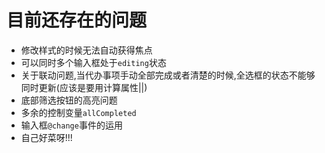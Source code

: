 # 目前还存在的问题

- 修改样式的时候无法自动获得焦点
- 可以同时多个输入框处于`editing`状态
- 关于联动问题,当代办事项手动全部完成或者清楚的时候,全选框的状态不能够同时更新(应该是要用计算属性||)
- 底部筛选按钮的高亮问题
- 多余的控制变量`allCompleted`
- 输入框`@change`事件的运用
- 自己好菜呀!!!
